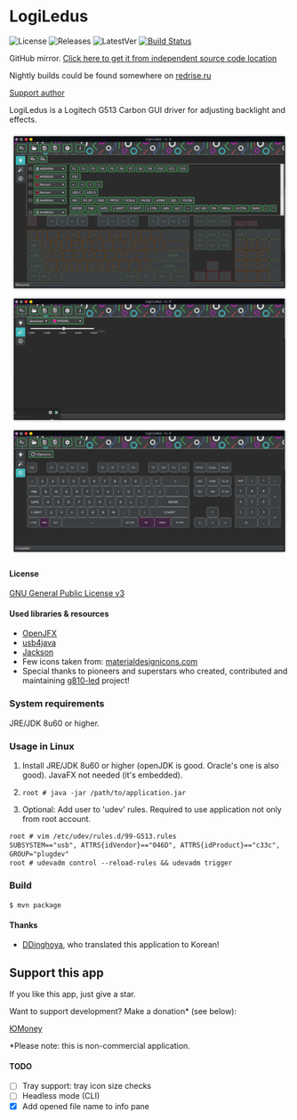 # LogiLedus

![License](https://img.shields.io/badge/License-GPLv3-blue.svg) ![Releases](https://img.shields.io/github/downloads/developersu/LogiLedus/total.svg) ![LatestVer](https://img.shields.io/github/release/developersu/LogiLedus.svg) [![Build Status](https://ci.redrise.ru/api/badges/desu/logiledus/status.svg)](https://ci.redrise.ru/desu/logiledus)

GitHub mirror. [Click here to get it from independent source code location](https://git.redrise.ru/desu/logiledus)

Nightly builds could be found somewhere on [redrise.ru](https://redrise.ru)

[Support author](#support-this-app)

LogiLedus is a Logitech G513 Carbon GUI driver for adjusting backlight and effects.

![Screenshot 1](screenshots/1.png)
![Screenshot 2](screenshots/2.png)
![Screenshot 3](screenshots/3.png)

#### License

[GNU General Public License v3](https://www.gnu.org/licenses/gpl-3.0.html)

#### Used libraries & resources
* [OpenJFX](https://wiki.openjdk.java.net/display/OpenJFX/Main)
* [usb4java](https://mvnrepository.com/artifact/org.usb4java/usb4java)
* [Jackson](https://github.com/FasterXML/jackson)
* Few icons taken from: [materialdesignicons.com](http://materialdesignicons.com/)
* Special thanks to pioneers and superstars who created, contributed and maintaining [g810-led](https://github.com/MatMoul/g810-led) project!

### System requirements

JRE/JDK 8u60 or higher.

### Usage in Linux

1. Install JRE/JDK 8u60 or higher (openJDK is good. Oracle's one is also good). JavaFX not needed (it's embedded).

2. `root # java -jar /path/to/application.jar`

3. Optional: Add user to 'udev' rules. Required to use application not only from root account.
```
root # vim /etc/udev/rules.d/99-G513.rules
SUBSYSTEM=="usb", ATTRS{idVendor}=="046D", ATTRS{idProduct}=="c33c", GROUP="plugdev"
root # udevadm control --reload-rules && udevadm trigger
```

### Build

`$ mvn package`

#### Thanks

* [DDinghoya](https://github.com/DDinghoya), who translated this application to Korean!

## Support this app

If you like this app, just give a star. 

Want to support development? Make a donation* (see below):

[ЮMoney](https://yoomoney.ru/to/410014301951665)

*Please note: this is non-commercial application.

#### TODO

* [ ] Tray support: tray icon size checks
* [ ] Headless mode (CLI)
* [x] Add opened file name to info pane 